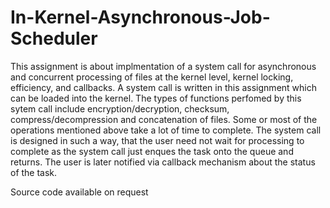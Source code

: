 # In-Kernel-Asynchronous-Job-Scheduler

This assignment is about implmentation of a system call for asynchronous
and concurrent processing of files at the kernel level, kernel locking,
efficiency, and callbacks. A system call is written in this assignment which can
be loaded into the kernel. The types of functions perfomed by this sytem call
include encryption/decryption, checksum, compress/decompression and
concatenation of files. Some or most of the operations mentioned above take
a lot of time to complete. The system call is designed in such a way, that the
user need not wait for processing to complete as the system call just enques
the task onto the queue and returns. The user is later notified via callback
mechanism about the status of the task.

Source code available on request
